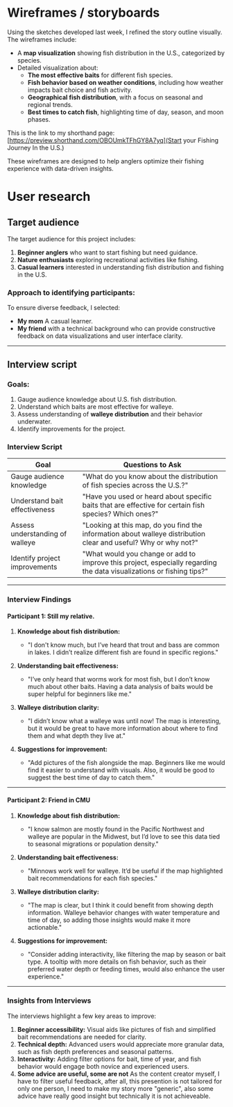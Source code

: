 # Wireframes / storyboards
Using the sketches developed last week, I refined the story outline visually. The wireframes include:

- A **map visualization** showing fish distribution in the U.S., categorized by species.
- Detailed visualization about:
  - **The most effective baits** for different fish species.
  - **Fish behavior based on weather conditions**, including how weather impacts bait choice and fish activity.
  - **Geographical fish distribution**, with a focus on seasonal and regional trends.
  - **Best times to catch fish**, highlighting time of day, season, and moon phases.
 
This is the link to my shorthand page: [https://preview.shorthand.com/OBOUmkTFhGY8A7yq](Start your Fishing Journey In the U.S.)

These wireframes are designed to help anglers optimize their fishing experience with data-driven insights.


# User research 

## Target audience
The target audience for this project includes:
1. **Beginner anglers** who want to start fishing but need guidance.
2. **Nature enthusiasts** exploring recreational activities like fishing.
3. **Casual learners** interested in understanding fish distribution and fishing in the U.S.

### Approach to identifying participants:
To ensure diverse feedback, I selected:
- **My mom** A casual learner.
- **My friend** with a technical background who can provide constructive feedback on data visualizations and user interface clarity.

---

## Interview script

### Goals:
1. Gauge audience knowledge about U.S. fish distribution.
2. Understand which baits are most effective for walleye.
3. Assess understanding of **walleye distribution** and their behavior underwater.
4. Identify improvements for the project.

### Interview Script

| Goal                             | Questions to Ask                                                                       |
|----------------------------------|----------------------------------------------------------------------------------------|
| Gauge audience knowledge          | "What do you know about the distribution of fish species across the U.S.?"           |
| Understand bait effectiveness     | "Have you used or heard about specific baits that are effective for certain fish species? Which ones?" |
| Assess understanding of walleye   | "Looking at this map, do you find the information about walleye distribution clear and useful? Why or why not?" |
| Identify project improvements     | "What would you change or add to improve this project, especially regarding the data visualizations or fishing tips?" |

---

### Interview Findings

#### Participant 1: Still my relative.
1. **Knowledge about fish distribution:**
   - "I don't know much, but I’ve heard that trout and bass are common in lakes. I didn’t realize different fish are found in specific regions."
   
2. **Understanding bait effectiveness:**
   - "I’ve only heard that worms work for most fish, but I don’t know much about other baits. Having a data analysis of baits would be super helpful for beginners like me."

3. **Walleye distribution clarity:**
   - "I didn’t know what a walleye was until now! The map is interesting, but it would be great to have more information about where to find them and what depth they live at."

4. **Suggestions for improvement:**
   - "Add pictures of the fish alongside the map. Beginners like me would find it easier to understand with visuals. Also, it would be good to suggest the best time of day to catch them."

---

#### Participant 2: Friend in CMU
1. **Knowledge about fish distribution:**
   - "I know salmon are mostly found in the Pacific Northwest and walleye are popular in the Midwest, but I’d love to see this data tied to seasonal migrations or population density."

2. **Understanding bait effectiveness:**
   - "Minnows work well for walleye. It’d be useful if the map highlighted bait recommendations for each fish species."

3. **Walleye distribution clarity:**
   - "The map is clear, but I think it could benefit from showing depth information. Walleye behavior changes with water temperature and time of day, so adding those insights would make it more actionable."

4. **Suggestions for improvement:**
   - "Consider adding interactivity, like filtering the map by season or bait type. A tooltip with more details on fish behavior, such as their preferred water depth or feeding times, would also enhance the user experience."

---

### Insights from Interviews

The interviews highlight a few key areas to improve:
1. **Beginner accessibility:** Visual aids like pictures of fish and simplified bait recommendations are needed for clarity.
2. **Technical depth:** Advanced users would appreciate more granular data, such as fish depth preferences and seasonal patterns.
3. **Interactivity:** Adding filter options for bait, time of year, and fish behavior would engage both novice and experienced users.
4. **Some advice are useful, some are not** As the content creator myself, I have to filter useful feedback, after all, this presention is not tailored for only one person, I need to make my story more "generic", also some advice have really good insight but technically it is not achieveable.

